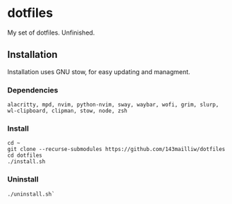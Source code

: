 # dotfiles
My set of dotfiles. Unfinished.

## Installation
Installation uses GNU stow, for easy updating and managment.

### Dependencies
`alacritty, mpd, nvim, python-nvim, sway, waybar, wofi, grim, slurp, wl-clipboard, clipman, stow, node, zsh`

### Install
```
cd ~
git clone --recurse-submodules https://github.com/143mailliw/dotfiles
cd dotfiles
./install.sh
```

### Uninstall
```
./uninstall.sh`
```
